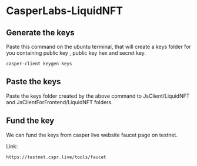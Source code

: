 # CasperLabs-LiquidNFT

## Generate the keys

Paste this command on the ubuntu terminal, that will create a keys folder for you containing public key , public key hex and secret key.

```
casper-client keygen keys

```
## Paste the keys

Paste the keys folder created by the above command to JsClient/LiquidNFT and JsClientForFrontend/LiquidNFT folders.

## Fund the key

We can fund the keys from casper live website faucet page on testnet.

Link:

```
https://testnet.cspr.live/tools/faucet

```